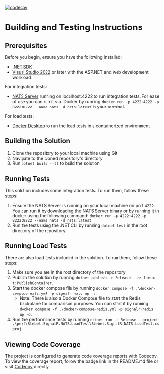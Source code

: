 [![codecov](https://codecov.io/gh/stebet/Stebet.SignalR.NATS/graph/badge.svg?token=x6Zb2f10w7)](https://codecov.io/gh/stebet/Stebet.SignalR.NATS)
# Building and Testing Instructions

## Prerequisites

Before you begin, ensure you have the following installed:
- [.NET SDK](https://dotnet.microsoft.com/download)
- [Visual Studio 2022](https://visualstudio.microsoft.com/vs/) or later with the ASP.NET and web development workload

For integration tests:
- [NATS Server](https://nats.io/download/) running on localhost:4222 to run integration tests. For ease of use you can run it via. Docker by running `docker run -p 4222:4222 -p 8222:8222 --name nats -d nats:latest` in your terminal.

For load tests:
- [Docker Desktop](https://www.docker.com/products/docker-desktop) to run the load tests in a containerized environment

## Building the Solution

1. Clone the repository to your local machine using Git
2. Navigate to the cloned repository's directory
3. Run `dotnet build --tl` to build the solution

## Running Tests

This solution includes some integration tests. To run them, follow these steps:
1. Ensure the NATS Server is running on your local machine on port `4222`. You can run it by downloading the NATS Server binary or by running it in docker using the following command: `docker run -p 4222:4222 -p 8222:8222 --name nats -d nats:latest`
2. Run the tests using the .NET CLI by running `dotnet test` in the root directory of the repository.

## Running Load Tests
There are also load tests included in the solution. To run them, follow these steps:
1. Make sure you are in the root directory of the repository
2. Publish the solution by running `dotnet publish -c Release --os linux -t:PublishContainer`.
3. Start the docker compose file by running `docker compose -f .\docker-compose-nats.yml -p signalr-nats up -d`.
    * Note: There is also a Docker Compose file to start the Redis backplane for comparison purposes. You can start it by running `docker compose -f .\docker-compose-redis.yml -p signalr-redis up -d`.
4. Run the performance tests by running `dotnet run -c Release --project .\perf\Stebet.SignalR.NATS.LoadTest\Stebet.SignalR.NATS.LoadTest.csproj`.

## Viewing Code Coverage
The project is configured to generate code coverage reports with Codecov. To view the coverage report, follow the badge link in the README.md file or visit [Codecov](https://codecov.io/gh/stebet/Stebet.SignalR.NATS) directly.
